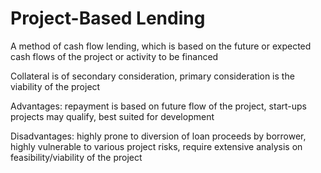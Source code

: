 # Project-Based Lending

A method of cash flow lending, which is based on the future or expected cash flows of the project or activity to be financed

&#x20;Collateral is of secondary consideration, primary consideration is the viability of the project

Advantages: repayment is based on future flow of the project, start-ups projects may qualify, best suited for development

Disadvantages: highly prone to diversion of loan proceeds by borrower, highly vulnerable to various project risks, require extensive analysis on feasibility/viability of the project
